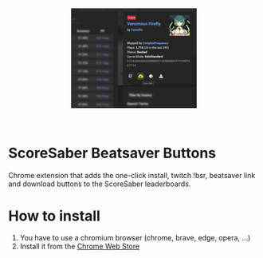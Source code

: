 
&nbsp;

<p align="center">
  <img src="https://raw.githubusercontent.com/MindLaborDev/beatsaver-leaderboard-buttons/main/demo.png" alt="Demo loading..." width="50%"/>
</p>

&nbsp;


# ScoreSaber Beatsaver Buttons
Chrome extension that adds the one-click install, twitch !bsr, beatsaver link and download buttons to the ScoreSaber leaderboards.


# How to install
1. You have to use a chromium browser (chrome, brave, edge, opera, ...)
2. Install it from the [Chrome Web Store](https://chrome.google.com/webstore/detail/scoresaber-buttons/mjpdbfngmbgokogdekgacbonopbkaclc)
